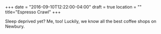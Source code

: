 +++
date = "2016-09-10T12:22:00-04:00"
draft = true
location = ""
title="Espresso Crawl"
+++

Sleep deprived yet? Me, too! Luckily, we know all the best coffee shops on Newbury.
